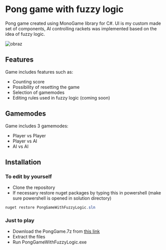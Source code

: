 # Pong game with fuzzy logic
Pong game created using MonoGame library for C#. UI is my custom made set of components, AI controlling rackets was implemented based on the idea of fuzzy logic.

![obraz](https://github.com/user-attachments/assets/63879e75-dcd3-4bce-89b1-c9a2933dfd7e)

## Features
Game includes features such as:
 - Counting score
 - Possibility of resetting the game
 - Selection of gamemodes
 - Editing rules used in fuzzy logic (coming soon)
## Gamemodes
Game includes 3 gamemodes: 
  - Player vs Player
  - Player vs AI
  - AI vs AI
## Installation
### To edit by yourself 
- Clone the repository
- If necessary restore nuget packages by typing this in powershell (make sure powershell is opened in solution directory)
```powershell
nuget restore PongGameWithFuzzyLogic.sln
```
### Just to play
- Download the PongGame.7z from [this link](https://download-directory.github.io/?url=https://github.com/KacperZawalski/PongGameWithFuzzyLogic/tree/master/PongGameWithFuzzyLogic/bin/releases/download/v1.0.0) 
- Extract the files
- Run PongGameWithFuzzyLogic.exe

